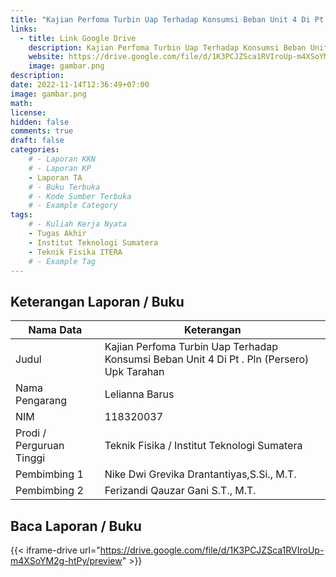 ```yaml
---
title: "Kajian Perfoma Turbin Uap Terhadap Konsumsi Beban Unit 4 Di Pt . Pln (Persero) Upk Tarahan"
links:
  - title: Link Google Drive
    description: Kajian Perfoma Turbin Uap Terhadap Konsumsi Beban Unit 4 Di Pt . Pln (Persero) Upk Tarahan
    website: https://drive.google.com/file/d/1K3PCJZSca1RVIroUp-m4XSoYM2g-htPy?usp=share_link
    image: gambar.png
description: 
date: 2022-11-14T12:36:49+07:00
image: gambar.png
math: 
license: 
hidden: false
comments: true
draft: false
categories:
    # - Laporan KKN
    # - Laporan KP
    - Laporan TA
    # - Buku Terbuka
    # - Kode Sumber Terbuka
    # - Example Category
tags:
    # - Kuliah Kerja Nyata
    - Tugas Akhir
    - Institut Teknologi Sumatera
    - Teknik Fisika ITERA
    # - Example Tag
---
```


<!-- format penulisan rincian laporan (repo) -->
## Keterangan Laporan / Buku
| Nama Data                     | Keterangan                                  |
| ----------------------------- | ------------------------------------------- |
| Judul                         | Kajian Perfoma Turbin Uap Terhadap Konsumsi Beban Unit 4 Di Pt . Pln (Persero) Upk Tarahan |
| Nama Pengarang                | Lelianna Barus |
| NIM                           | 118320037 |
| Prodi / Perguruan Tinggi      | Teknik Fisika / Institut Teknologi Sumatera |
| Pembimbing 1                  | Nike Dwi Grevika Drantantiyas,S.Si., M.T. |
| Pembimbing 2                  | Ferizandi Qauzar Gani S.T., M.T. |

## Baca Laporan / Buku
{{< iframe-drive url="https://drive.google.com/file/d/1K3PCJZSca1RVIroUp-m4XSoYM2g-htPy/preview" >}}


<!-- {{< youtube oO5k-0QpxTk >}} -->
<!-- {{< pdf url="https://drive.google.com/file/d/1n9vA6F59hplkeXEkXU3c8O2Fttf88-sx/preview" fileName="nama file saya">}}
{{< iframe-drive url="https://drive.google.com/file/d/1n9vA6F59hplkeXEkXU3c8O2Fttf88-sx/preview" >}} -->